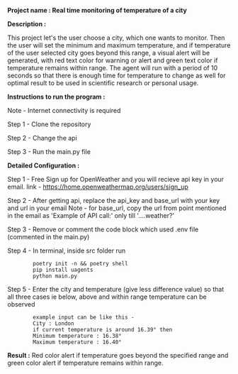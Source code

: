 **Project name : Real time monitoring of temperature of a city**

**Description :**

This project let's the user choose a city, which one wants to monitor. Then the user will set the minimum and maximum temperature, and if temperature of the user selected city goes beyond this range, a visual alert will be generated, with red text color for warning or alert and green text color if temperature remains within range. The agent will run with a period of 10 seconds so that there is enough time for temperature to change as well for optimal result to be used in scientific research or personal usage.

**Instructions to run the program :**

Note - Internet connectivity is required

Step 1 - Clone the repository

Step 2 - Change the api

Step 3 - Run the main.py file

**Detailed Configuration :**

Step 1 - Free Sign up for OpenWeather and you will recieve api key in your email. link - https://home.openweathermap.org/users/sign_up  

Step 2 - After getting api, replace the api_key and base_url with your key and url in your email
         Note - for base_url, copy the url from point mentioned in the email as 'Example of API call:' only till '....weather?'

Step 3 - Remove or comment the code block which used .env file (commented in the main.py)

Step 4 - In terminal, inside src folder run 
            
            poetry init -n && poetry shell
            pip install uagents
            python main.py

Step 5 - Enter the city and temperature (give less difference value) so that all three cases ie below, above and within range temperature can be observed

            example input can be like this -
            City : London
            if current temperature is around 16.39° then
            Minimum temperature : 16.38°
            Maximum temperature : 16.40°
            
**Result :** Red color alert if temperature goes beyond the specified range and green color alert if temperature remains within range.            
    


